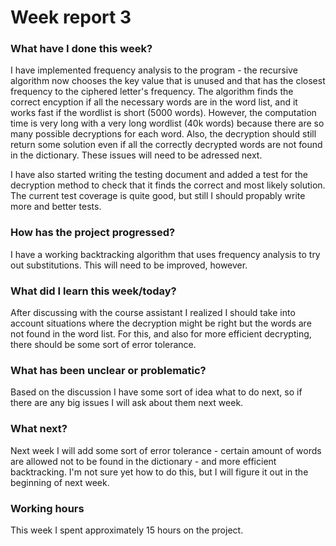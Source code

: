 # Week report 3

### What have I done this week?
I have implemented frequency analysis to the program - the recursive algorithm now chooses the key value that is unused and that has the closest frequency to the ciphered letter's frequency. The algorithm finds the correct encyption if all the necessary words are in the word list, and it works fast if the wordlist is short (5000 words). However, the computation time is very long with a very long wordlist (40k words) because there are so many possible decryptions for each word. Also, the decryption should still return some solution even if all the correctly decrypted words are not found in the dictionary. These issues will need to be adressed next.

I have also started writing the testing document and added a test for the decryption method to check that it finds the correct and most likely solution. The current test coverage is quite good, but still I should propably write more and better tests.

### How has the project progressed?
I have a working backtracking algorithm that uses frequency analysis to try out substitutions. This will need to be improved, however.

### What did I learn this week/today?
After discussing with the course assistant I realized I should take into account situations where the decryption might be right but the words are not found in the word list. For this, and also for more efficient decrypting, there should be some sort of error tolerance.

### What has been unclear or problematic?
Based on the discussion I have some sort of idea what to do next, so if there are any big issues I will ask about them next week.

### What next?
Next week I will add some sort of error tolerance - certain amount of words are allowed not to be found in the dictionary - and more efficient backtracking. I'm not sure yet how to do this, but I will figure it out in the beginning of next week.

### Working hours
This week I spent approximately 15 hours on the project.
